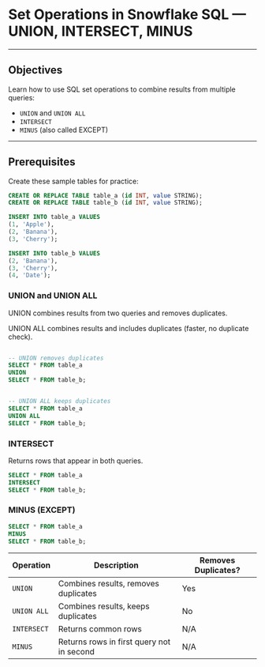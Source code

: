#  Set Operations in Snowflake SQL — UNION, INTERSECT, MINUS

---

##  Objectives

Learn how to use SQL set operations to combine results from multiple queries:

- `UNION` and `UNION ALL`
- `INTERSECT`
- `MINUS` (also called EXCEPT)

---

## Prerequisites

Create these sample tables for practice:

```sql
CREATE OR REPLACE TABLE table_a (id INT, value STRING);
CREATE OR REPLACE TABLE table_b (id INT, value STRING);

INSERT INTO table_a VALUES
(1, 'Apple'),
(2, 'Banana'),
(3, 'Cherry');

INSERT INTO table_b VALUES
(2, 'Banana'),
(3, 'Cherry'),
(4, 'Date');

```

### UNION and UNION ALL
UNION combines results from two queries and removes duplicates.

UNION ALL combines results and includes duplicates (faster, no duplicate check).

```sql

-- UNION removes duplicates
SELECT * FROM table_a
UNION
SELECT * FROM table_b;


-- UNION ALL keeps duplicates
SELECT * FROM table_a
UNION ALL
SELECT * FROM table_b;

```

### INTERSECT
Returns rows that appear in both queries.

```sql
SELECT * FROM table_a
INTERSECT
SELECT * FROM table_b;
```

### MINUS (EXCEPT)
```sql
SELECT * FROM table_a
MINUS
SELECT * FROM table_b;
```


| Operation   | Description                               | Removes Duplicates? |
| ----------- | ----------------------------------------- | ------------------- |
| `UNION`     | Combines results, removes duplicates      | Yes                 |
| `UNION ALL` | Combines results, keeps duplicates        | No                  |
| `INTERSECT` | Returns common rows                       | N/A                 |
| `MINUS`     | Returns rows in first query not in second | N/A                 |
    
